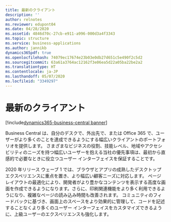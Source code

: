 ```yaml
---
title: 最新のクライアント
description: ''
author: relnotes
ms.reviewer: edupont04
ms.date: 04/28/2020
ms.assetid: 4846d70c-27cb-e911-a996-000d3a4f3343
ms.topic: structure
ms.service: business-applications
ms.author: jannikb
dynamics365pdf: true
ms.openlocfilehash: 74079ec17674e23b03e0db27d651c5e490f2c5d2
ms.sourcegitcommit: 63a61a3764ac12162f3e06ea5d22a05ba22be2a2
ms.translationtype: HT
ms.contentlocale: ja-JP
ms.lasthandoff: 05/07/2020
ms.locfileid: "3349297"
---
```

# <a name="modern-clients"></a>最新のクライアント

[!include[dynamics365-business-central banner](../includes/dynamics365-business-central.md)]

<!--structure start-->
Business Central は、自分のデスクで、外出先で、または Office 365 で、ユーザーがより多くのことを達成できるようにする幅広いクライアントのポートフォリオを提供します。 さまざまなビジネスの役割、技能レベル、地域やアクセシビリティのニーズを持つ幅広いユーザーを抱える当社の優先事項は、最初から直感的で必要なときに役立つユーザー インターフェイスを保証することです。

2020 年リリース ウェーブ 1 では、ブラウザとアプリの成熟したデスクトップ エクスペリエンスに重点を置き、より幅広い顧客ニーズに対応します。 ページ レイアウトの最適化により、開発者がより豊かなコンテンツを表示する高度な画面を作成できるようになります。さらに、印刷関連機能をより多く利用できるようになり、複雑なページの読み込み時間も改善されます。 コミュニティのフィードバックに基づき、画面上のスペースをより効果的に管理して、コードを記述することなくより多くのユーザー インターフェイスをカスタマイズできるように、上級ユーザーのエクスペリエンスも強化します。
<!--structure end-->



